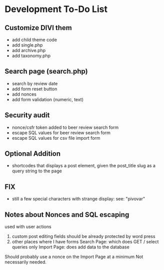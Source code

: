 # Development To-Do List
## Customize DIVI them
- add child theme code
- add single.php
- add archive.php
- add taxonomy.php
## Search page (search.php)
- search by review date
- add form reset button
- add nonces
- add form validation (numeric, text)
## Security audit
- nonce/csfr token added to beer review search form
- escape SQL values for beer review search form
- escape SQL values for csv file import form
## Optional Addition
- shortcodes that displays a post element, given the post_title slug as a query string to the page

## FIX
- still a few special characters with strange display:
see: "pivovar"
## Notes about Nonces and SQL escaping
used with user actions
1. custom post editing fields should be already protected by word press
2. other places where I have forms
Search Page: which does GET / select queries only
Import Page: does add data to the database

Should probably use a nonce on the Import Page at a minimum
Not necessarily needed.




